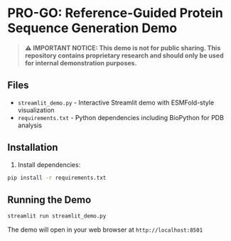 # PRO-GO: Reference-Guided Protein Sequence Generation Demo

> **⚠️ IMPORTANT NOTICE: This demo is not for public sharing. This repository contains proprietary research and should only be used for internal demonstration purposes.**

## Files

- `streamlit_demo.py` - Interactive Streamlit demo with ESMFold-style visualization
- `requirements.txt` - Python dependencies including BioPython for PDB analysis

## Installation

1. Install dependencies:
```bash
pip install -r requirements.txt
```

## Running the Demo

```bash
streamlit run streamlit_demo.py
```

The demo will open in your web browser at `http://localhost:8501`
